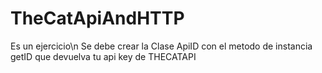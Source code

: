 # TheCatApiAndHTTP
Es un ejercicio\n
Se debe crear la Clase ApiID con el metodo de instancia getID que devuelva tu api key de THECATAPI
